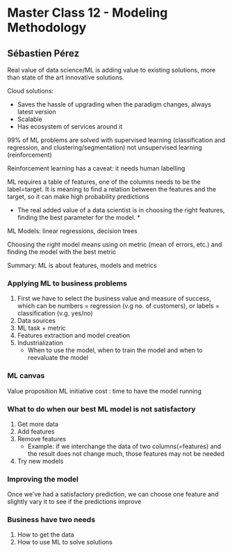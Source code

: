 # Master Class 12 - Modeling Methodology

## Sébastien Pérez

Real value of data science/ML is adding value to existing solutions, more than state of the art innovative solutions.

Cloud solutions: 
* Saves the hassle of upgrading when the paradigm changes, always latest version
* Scalable
* Has ecosystem of services around it

99% of ML problems are solved with supervised learning (classification and regression, and clustering/segmentation) not unsupervised learning (reinforcement)

Reinforcement learning has a caveat: it needs human labelling

ML requires a table of features, one of the columns needs to be the label=target. It is meaning to find a relation between the features and the target, so it can make high probability predictions

* The real added value of a data scientist is in choosing the right features, finding the best parameter for the model. *

ML Models: linear regressions, decision trees

Choosing the right model means using on metric (mean of errors, etc.) and finding the model with the best metric

Summary: ML is about features, models and metrics

### Applying ML to business problems
1. First we have to select the business value and measure of success, which can be numbers = regression (v.g no. of customers), or labels = classification (v.g. yes/no)
2. Data sources
3. ML task + metric
4. Features extraction and model creation
5. Industrialization
    - When to use the model, when to train the model and when to reevaluate the model

### ML canvas
Value proposition
ML initiative cost : time to have the model running

### What to do when our best ML model is not satisfactory
1. Get more data
2. Add features
3. Remove features
    - Example: if we interchange the data of two columns(=features) and the result does not change much, those features may not be needed 
4. Try new models

### Improving the model
Once we’ve had a satisfactory prediction, we can choose one feature and slightly vary it to see if the predictions improve

### Business have two needs
1. How to get the data
2. How to use ML to solve solutions
